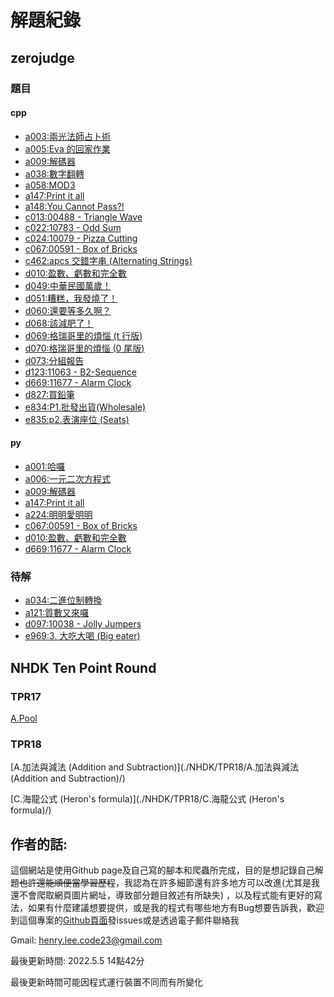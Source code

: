 # 解題紀錄

## zerojudge

### 題目

#### cpp

- [a003:兩光法師占卜術](./zerojudge/a003/)
- [a005:Eva 的回家作業](./zerojudge/a005/)
- [a009:解碼器](./zerojudge/a009/)
- [a038:數字翻轉](./zerojudge/a038/)
- [a058:MOD3](./zerojudge/a058/)
- [a147:Print it all](./zerojudge/a147/)
- [a148:You Cannot Pass?!](./zerojudge/a148/)
- [c013:00488 - Triangle Wave](./zerojudge/c013/)
- [c022:10783 - Odd Sum](./zerojudge/c022/)
- [c024:10079 - Pizza Cutting](./zerojudge/c024/)
- [c067:00591 - Box of Bricks](./zerojudge/c067/)
- [c462:apcs 交錯字串 (Alternating Strings)](./zerojudge/c462/)
- [d010:盈數、虧數和完全數](./zerojudge/d010/)
- [d049:中華民國萬歲！](./zerojudge/d049/)
- [d051:糟糕，我發燒了！](./zerojudge/d051/)
- [d060:還要等多久啊？](./zerojudge/d060/)
- [d068:該減肥了！](./zerojudge/d068/)
- [d069:格瑞哥里的煩惱 (t 行版)](./zerojudge/d069/)
- [d070:格瑞哥里的煩惱 (0 尾版)](./zerojudge/d070/)
- [d073:分組報告](./zerojudge/d073/)
- [d123:11063 - B2-Sequence](./zerojudge/d123/)
- [d669:11677 - Alarm Clock](./zerojudge/d669/)
- [d827:買鉛筆](./zerojudge/d827/)
- [e834:P1.批發出貨(Wholesale)](./zerojudge/e834/)
- [e835:p2.表演座位 (Seats)](./zerojudge/e835/)

#### py

- [a001:哈囉](./zerojudge/a001/)
- [a006:一元二次方程式](./zerojudge/a006/)
- [a009:解碼器](./zerojudge/a009/)
- [a147:Print it all](./zerojudge/a147/)
- [a224:明明愛明明](./zerojudge/a224/)
- [c067:00591 - Box of Bricks](./zerojudge/c067/)
- [d010:盈數、虧數和完全數](./zerojudge/d010/)
- [d669:11677 - Alarm Clock](./zerojudge/d669/)

### 待解

- [a034:二進位制轉換](https://zerojudge.tw/ShowProblem?problemid=a034)
- [a121:質數又來囉](https://zerojudge.tw/ShowProblem?problemid=a121)
- [d097:10038 - Jolly Jumpers](https://zerojudge.tw/ShowProblem?problemid=d097)
- [e969:3. 大吃大喝 (Big eater)](https://zerojudge.tw/ShowProblem?problemid=e969)

## NHDK Ten Point Round

### TPR17

[A.Pool](./NHDK/TPR17/A.Pool/)

### TPR18

[A.加法與減法 (Addition and Subtraction)](./NHDK/TPR18/A.加法與減法 (Addition and Subtraction)/)

[C.海龍公式 (Heron's formula)](./NHDK/TPR18/C.海龍公式 (Heron's formula)/)

## 作者的話:
這個網站是使用Github page及自己寫的腳本和爬蟲所完成，目的是想記錄自己解題~~也許還能順便當學習歷程~~，我認為在許多細節還有許多地方可以改進(尤其是我還不會爬取網頁圖片網址，導致部分題目敘述有所缺失) ，以及程式能有更好的寫法，如果有什麼建議想要提供，或是我的程式有哪些地方有Bug想要告訴我，歡迎到這個專案的[Github頁面](https://henryleecode23.github.io/solve_record/)發issues或是透過電子郵件聯絡我

Gmail: henry.lee.code23@gmail.com



最後更新時間: 2022.5.5 14點42分


最後更新時間可能因程式運行裝置不同而有所變化